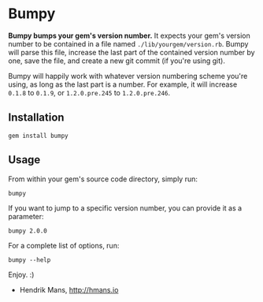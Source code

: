 # Bumpy

**Bumpy bumps your gem's version number.** It expects your gem's version number to be contained in a file named `./lib/yourgem/version.rb`. Bumpy will parse this file, increase the last part of the contained version number by one, save the file, and create a new git commit (if you're using git).

Bumpy will happily work with whatever version numbering scheme you're using, as long as the last part is a number. For example, it will increase `0.1.8` to `0.1.9`, or `1.2.0.pre.245` to `1.2.0.pre.246`.

## Installation

    gem install bumpy

## Usage

From within your gem's source code directory, simply run:

    bumpy

If you want to jump to a specific version number, you can provide it as a parameter:

    bumpy 2.0.0

For a complete list of options, run:

    bumpy --help

Enjoy. :)

- Hendrik Mans, http://hmans.io
